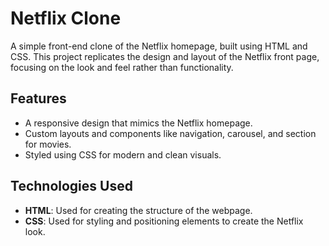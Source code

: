 # Netflix Clone

A simple front-end clone of the Netflix homepage, built using HTML and CSS. This project replicates the design and layout of the Netflix front page, focusing on the look and feel rather than functionality.

## Features
- A responsive design that mimics the Netflix homepage.
- Custom layouts and components like navigation, carousel, and section for movies.
- Styled using CSS for modern and clean visuals.

## Technologies Used
- **HTML**: Used for creating the structure of the webpage.
- **CSS**: Used for styling and positioning elements to create the Netflix look.

